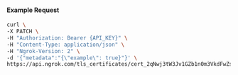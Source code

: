 <!-- Code generated for API Clients. DO NOT EDIT. -->

#### Example Request

```bash
curl \
-X PATCH \
-H "Authorization: Bearer {API_KEY}" \
-H "Content-Type: application/json" \
-H "Ngrok-Version: 2" \
-d '{"metadata":"{\"example\": true}"}' \
https://api.ngrok.com/tls_certificates/cert_2qNwj3tW3Jv1GZb1n0m3VkdFwZs
```
